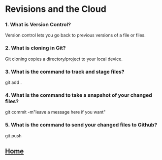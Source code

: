 # Revisions and the Cloud

### 1. What is Version Control?
Version control lets you go back to previous versions of a file or files.

### 2. What is cloning in Git?
Git cloning copies a directory/project to your local device.

### 3. What is the command to track and stage files? 
git add .

### 4. What is the command to take a snapshot of your changed files?
git commit -m"leave a message here if you want"

### 5. What is the command to send your changed files to Github?
git push

## [Home](/README.md)
